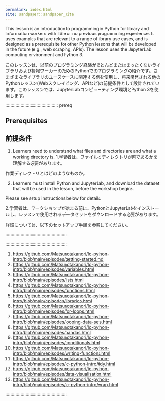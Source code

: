 ```yaml
---
permalink: index.html
site: sandpaper::sandpaper_site
---
```


This lesson is an introduction to programming in Python for library and information workers with little or no previous programming experience. It uses examples that are relevant to a range of library use cases, and is designed as a prerequisite for other Python lessons that will be developed in the future (e.g., web scraping, APIs). The lesson uses the JupyterLab computing environment and Python 3.

このレッスンは、以前のプログラミング経験がほとんどまたはまったくないライブラリおよび情報ワーカーのためのPythonでのプログラミングの紹介です。さまざまなライブラリのユースケースに関連する例を使用し、将来開発される他のPythonレッスン(Webスクレイピング、APIなど)の前提条件として設計されています。このレッスンでは、JupyterLabコンピューティング環境とPython 3を使用します。

::::::::::::::::::::::::::::::::::::::::::  prereq

## Prerequisites
## 前提条件

1. Learners need to understand what files and directories are and
  what a working directory is.
1.学習者は、ファイルとディレクトリが何であるかを理解する必要があります。

作業ディレクトリとはどのようなものか。

2. Learners must install Python and JupyterLab, and download the dataset that will be used in the lesson, before the workshop begins.
  
  Please see setup instructions below for details.

  2.学習者は、ワークショップが始まる前に、PythonとJupyterLabをインストールし、レッスンで使用されるデータセットをダウンロードする必要があります。

詳細については、以下のセットアップ手順を参照してください。
  

::::::::::::::::::::::::::::::::::::::::::::::::::

::::::::::::::::::::::::::::::::::::::::::::::::::

1. https://github.com/Matsunotakanori/lc-python-intro/blob/main/episodes/getting-started.md
2. https://github.com/Matsunotakanori/lc-python-intro/blob/main/episodes/variables.html
3. https://github.com/Matsunotakanori/lc-python-intro/blob/main/episodes/lists.html
4. https://github.com/Matsunotakanori/lc-python-intro/blob/main/episodes/functions.html
5. https://github.com/Matsunotakanori/lc-python-intro/blob/main/episodes/libraries.html
6. https://github.com/Matsunotakanori/lc-python-intro/blob/main/episodes/for-loops.html
7. https://github.com/Matsunotakanori/lc-python-intro/blob/main/episodes/looping-data-sets.html
8. https://github.com/Matsunotakanori/lc-python-intro/blob/main/episodes/pandas.html
9. https://github.com/Matsunotakanori/lc-python-intro/blob/main/episodes/conditionals.html
10. https://github.com/Matsunotakanori/lc-python-intro/blob/main/episodes/writing-functions.html
11. https://github.com/Matsunotakanori/lc-python-intro/blob/main/episodes/lc-python-intro/tidy.html
12. https://github.com/Matsunotakanori/lc-python-intro/blob/main/episodes/data-visualisation.html
13. https://github.com/Matsunotakanori/lc-python-intro/blob/main/episodes/lc-python-intro/wrap.html

::::::::::::::::::::::::::::::::::::::::::::::::::


